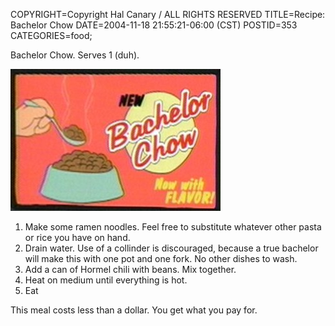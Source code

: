 COPYRIGHT=Copyright Hal Canary / ALL RIGHTS RESERVED
TITLE=Recipe: Bachelor Chow
DATE=2004-11-18 21:55:21-06:00 (CST)
POSTID=353
CATEGORIES=food;

Bachelor Chow. Serves 1 (duh).

![[now with flavor]](/images/bachelor_chow.jpg)

1.  Make some ramen noodles. Feel free to substitute whatever other pasta or rice you have on hand.
2.  Drain water. Use of a collinder is discouraged, because a true bachelor will make this with one pot and one fork. No other dishes to wash.
3.  Add a can of Hormel chili with beans. Mix together.
4.  Heat on medium until everything is hot.
5.  Eat

This meal costs less than a dollar. You get what you pay for.

